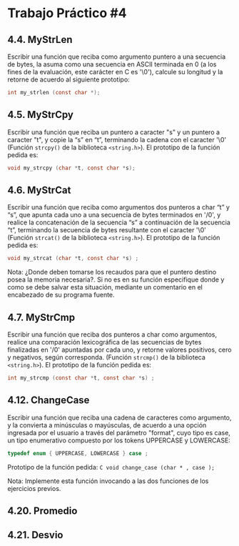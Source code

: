 # Trabajo Práctico #4

## 4.4. MyStrLen

Escribir una función que reciba como argumento puntero a una secuencia de bytes, la asuma como una secuencia en ASCII terminada en 0 (a los fines de la evaluación, este carácter en C es '\0'), calcule su longitud y la retorne de acuerdo al siguiente prototipo:
```C 
int my_strlen (const char *);
```

## 4.5. MyStrCpy

Escribir una función que reciba un puntero a caracter "s" y un puntero a caracter "t", y copie la “s” en “t”, terminando la cadena con el caracter '\0' (Función `strcpy()` de la biblioteca `<string.h>`). El prototipo de la función pedida es:

```C 
void my_strcpy (char *t, const char *s);
```

## 4.6. MyStrCat 

Escribir una función que reciba como argumentos dos punteros a char “t” y “s”, que apunta cada uno a una secuencia de bytes terminados en '/0', y realice la concatenación de la secuencia “s” a continuación de la secuencia “t”, terminando la secuencia de bytes resultante con el caracter '\0' (Función `strcat()` de la biblioteca `<string.h>`). El prototipo de la función pedida es:

```C 
void my_strcat (char *t, const char *s) ;
```

Nota: ¿Donde deben tomarse los recaudos para que el puntero destino posea la memoria necesaria?. Si no es en su función especifique donde y como se debe salvar esta situación, mediante un comentario en el encabezado de su programa fuente.

## 4.7. MyStrCmp

Escribir una función que reciba dos punteros a char como argumentos, realice una comparación lexicográfica de las secuencias de bytes finalizadas en '/0' apuntadas por cada uno, y retorne valores positivos, cero y negativos, según corresponda. (Función `strcmp()` de la biblioteca `<string.h>`). El prototipo de la función pedida es:

```C 
int my_strcmp (const char *t, const char *s) ;
```

## 4.12. ChangeCase

Escribir una función que reciba una cadena de caracteres como argumento, y la convierta a minúsculas o mayúsculas, de acuerdo a una opción ingresada por el usuario a través del parámetro "format", cuyo tipo es case, un tipo enumerativo compuesto por los tokens UPPERCASE y LOWERCASE:

```C 
typedef enum { UPPERCASE, LOWERCASE } case ;
```

Prototipo de la función pedida: ```C void change_case (char * , case ); ```

Nota: Implemente esta función invocando a las dos funciones de los ejercicios previos.

## 4.20. Promedio



## 4.21. Desvio
